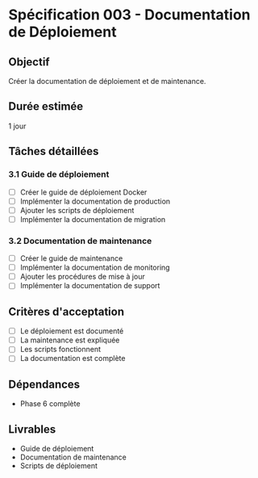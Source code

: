 # Spécification 003 - Documentation de Déploiement

## Objectif
Créer la documentation de déploiement et de maintenance.

## Durée estimée
1 jour

## Tâches détaillées

### 3.1 Guide de déploiement
- [ ] Créer le guide de déploiement Docker
- [ ] Implémenter la documentation de production
- [ ] Ajouter les scripts de déploiement
- [ ] Implémenter la documentation de migration

### 3.2 Documentation de maintenance
- [ ] Créer le guide de maintenance
- [ ] Implémenter la documentation de monitoring
- [ ] Ajouter les procédures de mise à jour
- [ ] Implémenter la documentation de support

## Critères d'acceptation
- [ ] Le déploiement est documenté
- [ ] La maintenance est expliquée
- [ ] Les scripts fonctionnent
- [ ] La documentation est complète

## Dépendances
- Phase 6 complète

## Livrables
- Guide de déploiement
- Documentation de maintenance
- Scripts de déploiement
